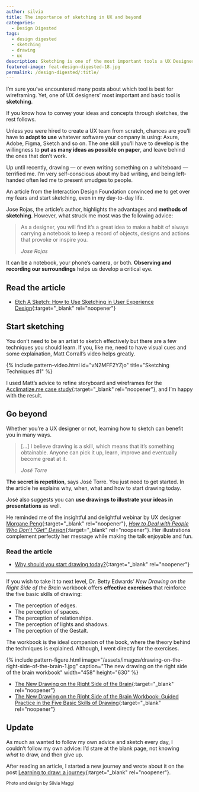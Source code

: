 ```yaml
---
author: silvia
title: The importance of sketching in UX and beyond
categories:
  - Design Digested
tags:
  - design digested
  - sketching
  - drawing
  - ux
description: Sketching is one of the most important tools a UX Designer should master. Let's explore why, how, and go beyond.
featured-image: feat-design-digested-18.jpg
permalink: /design-digested/:title/
---
```

I’m sure you’ve encountered many posts about which tool is best for wireframing. Yet, one of UX designers’ most important and basic tool is **sketching**.

<!--more-->

If you know how to convey your ideas and concepts through sketches, the rest follows.

Unless you were hired to create a UX team from scratch, chances are you’ll have to **adapt to use** whatever software your company is using: Axure, Adobe, Figma, Sketch and so on. The one skill you’ll have to develop is the willingness to **put as many ideas as possible on paper**, and leave behind the ones that don’t work.

Up until recently, drawing — or even writing something on a whiteboard — terrified me. I’m very self-conscious about my bad writing, and being left-handed often led me to present smudges to people.

An article from the Interaction Design Foundation convinced me to get over my fears and start sketching, even in my day-to-day life.

Jose Rojas, the article’s author, highlights the advantages and **methods of sketching**. However, what struck me most was the following advice:

> As a designer, you will find it’s a great idea to make a habit of always carrying a notebook to keep a record of objects, designs and actions that provoke or inspire you.
>
> <cite>Jose Rojas</cite>

It can be a notebook, your phone’s camera, or both. **Observing and recording our surroundings** helps us develop a critical eye.

## Read the article

* [Etch A Sketch: How to Use Sketching in User Experience Design](https://www.interaction-design.org/literature/article/etch-a-sketch-how-to-use-sketching-in-user-experience-design){:target="_blank" rel="noopener"}

## Start sketching

You don’t need to be an artist to sketch effectively but there are a few techniques you should learn. If you, like me, need to have visual cues and some explaination, Matt Corrall’s video helps greatly.

{% include pattern-video.html id="vN2MFF2YZjo" title="Sketching Techniques #1" %}

I used Matt’s advice to refine storyboard and wireframes for the [Acclimatize.me case study](https://silviamaggidesign.com/portfolio/case-study-acclimatize-me/){:target="_blank" rel="noopener"}, and I’m happy with the result.

## Go beyond

Whether you’re a UX designer or not, learning how to sketch can benefit you in many ways.

> […] I believe drawing is a skill, which means that it’s something obtainable. Anyone can pick it up, learn, improve and eventually become great at it.
>
> <cite>José Torre</cite>

**The secret is repetition**, says José Torre. You just need to get started. In the article he explains why, when, what and how to start drawing today.

José also suggests you can **use drawings to illustrate your ideas in presentations** as well.

He reminded me of the insightful and delightful webinar by UX designer [Morgane Peng](https://www.morganepeng.com/){:target="_blank" rel="noopener"}, [_How to Deal with People Who Don’t “Get” Design_](https://youtu.be/jXkMWvXx3MI){:target="_blank" rel="noopener"}. Her illustrations complement perfectly her message while making the talk enjoyable and fun.

### Read the article

* [Why should you start drawing today?](https://uxdesign.cc/why-should-you-start-drawing-today-6e7fb8956bd7){:target="_blank" rel="noopener"}

---

If you wish to take it to next level, Dr. Betty Edwards’ _New Drawing on the Right Side of the Brain_ workbook offers **effective exercises** that reinforce the five basic skills of drawing:

* The perception of edges.
* The perception of spaces.
* The perception of relationships.
* The perception of lights and shadows.
* The perception of the Gestalt.

The workbook is the ideal companion of the book, where the theory behind the techniques is explained. Although, I went directly for the exercises.

{% include pattern-figure.html image="/assets/images/drawing-on-the-right-side-of-the-brain-1.jpg" caption="The new drawing on the right side of the brain workbook" width="458" height="630" %}

* [The New Drawing on the Right Side of the Brain](https://www.goodreads.com/book/show/627206.The_New_Drawing_on_the_Right_Side_of_the_Brain){:target="_blank" rel="noopener"}
* [The New Drawing on the Right Side of the Brain Workbook: Guided Practice in the Five Basic Skills of Drawing](https://www.goodreads.com/book/show/74124.The_New_Drawing_on_the_Right_Side_of_the_Brain_Workbook){:target="_blank" rel="noopener"}

## Update

As much as wanted to follow my own advice and sketch every day, I couldn’t follow my own advice: I’d stare at the blank page, not knowing _what_ to draw, and then give up.

After reading an article, I started a new journey and wrote about it on the post [Learning to draw: a journey](https://silviamaggidesign.com/design/learning-to-draw/){:target="_blank" rel="noopener"}.

<small>Photo and design by Silvia Maggi</small>
